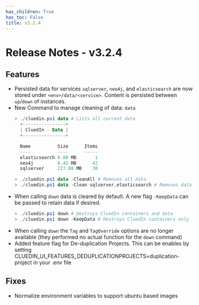 ```yaml
---
has_children: True
has_toc: False
title: v3.2.4
---
```


# Release Notes - v3.2.4

## Features

- Persisted data for services `sqlserver`, `neo4j`, and `elasticsearch` are now stored under `<env>/data/<service>`. Content is persisted between `up`/`down` of instances.
- New Command to manage cleaning of data: `data`
  ```powershell
  > ./cluedin.ps1 data # Lists all current data
    +----------------+
    | CluedIn - Data |
    +----------------+

    Name          Size      Items
    ----          ----      -----
    elasticsearch 0.00 MB       1
    neo4j         0.43 MB      42
    sqlserver     227.88 MB    30

  > ./cluedin.ps1 data -CleanAll # Removes all data
  > ./cluedin.ps1 data -Clean sqlserver,elasticsearch # Removes data for the specified services only
  ```
- When calling `down` data is cleared by default.  A new flag `-KeepData` can be passed to retain data if desired.
  ```powershell
  > ./cluedin.ps1 down # Destroys CluedIn containers and data
  > ./cluedin.ps1 down -KeepData # Destroys CluedIn containers only
  ```
- When calling `down` the `Tag` and `TagOverride` options are no longer available (they performed no actual function for the `down` command)
- Added feature flag for De-duplication Projects. This can be enables by setting CLUEDIN_UI_FEATURES_DEDUPLICATIONPROJECTS=duplication-project in your .env file

## Fixes
+ Normalize environment variables to support ubuntu based images

